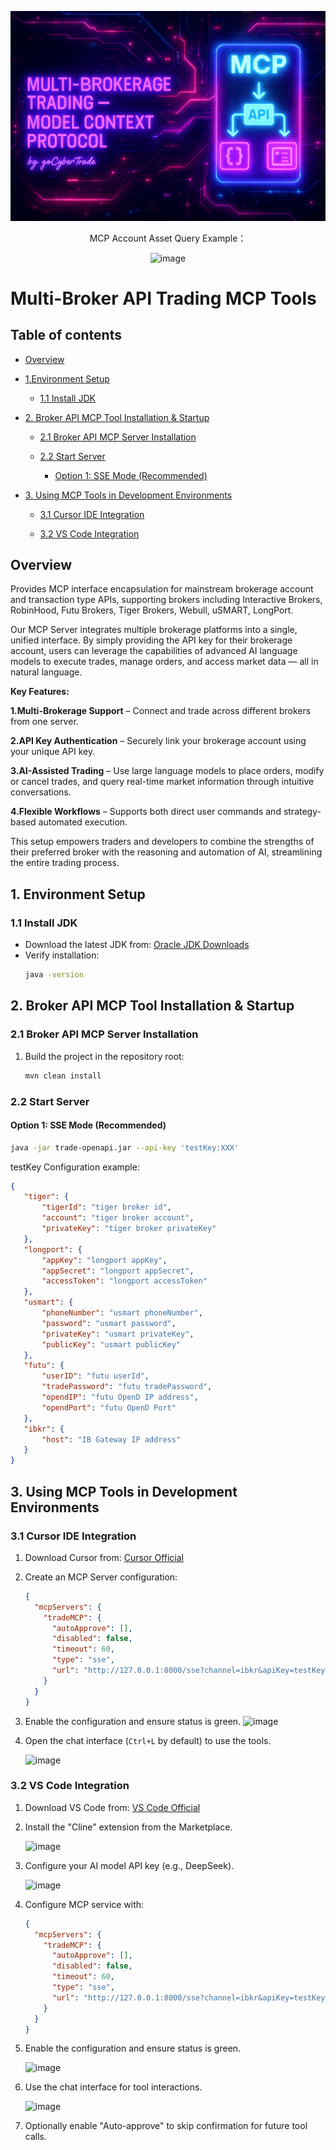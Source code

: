 <div align="center">
  
![image](https://github.com/goCyberTrade/ibkr_trade_mcp/blob/main/pics/goCyberTrade.png)

MCP Account Asset Query Example：

![image](https://github.com/goCyberTrade/ibkr_trade_mcp/blob/main/pics/cursor.gif)

</div>

# Multi-Broker API Trading MCP Tools

## Table of contents
- [Overview](https://github.com/goCyberTrade/broker_api_mcp/blob/main/README.md#overview)

- [1.Environment Setup](https://github.com/goCyberTrade/broker_api_mcp/blob/main/README.md#1-environment-setup)

  - [1.1 Install JDK](https://github.com/goCyberTrade/broker_api_mcp/blob/main/README.md#11-install-jdk)
  
- [2. Broker API MCP Tool Installation & Startup](https://github.com/goCyberTrade/broker_api_mcp/blob/main/README.md#2-broker-api-mcp-tool-installation--startup)

  - [2.1 Broker API MCP Server Installation](https://github.com/goCyberTrade/broker_api_mcp/blob/main/README.md#21-broker-api-mcp-server-installation)
  
  - [2.2 Start Server](https://github.com/goCyberTrade/broker_api_mcp/blob/main/README.md#22-start-server)
    - [Option 1: SSE Mode (Recommended)](https://github.com/goCyberTrade/broker_api_mcp/blob/main/README.md#option-1-sse-mode-recommended)
  
    
- [3. Using MCP Tools in Development Environments](https://github.com/goCyberTrade/broker_api_mcp/blob/main/README.md#3-using-mcp-tools-in-development-environments)

  - [3.1 Cursor IDE Integration](https://github.com/goCyberTrade/broker_api_mcp/blob/main/README.md#31-cursor-ide-integration)
  
  - [3.2 VS Code Integration](https://github.com/goCyberTrade/broker_api_mcp/blob/main/README.md#32-vs-code-integration)

## Overview
Provides MCP interface encapsulation for mainstream brokerage account and transaction type APIs, supporting brokers including Interactive Brokers, RobinHood, Futu Brokers, Tiger Brokers, Webull, uSMART, LongPort.

Our MCP Server integrates multiple brokerage platforms into a single, unified interface. By simply providing the API key for their brokerage account, users can leverage the capabilities of advanced AI language models to execute trades, manage orders, and access market data — all in natural language.

**Key Features:**

**1.Multi-Brokerage Support** – Connect and trade across different brokers from one server.

**2.API Key Authentication** – Securely link your brokerage account using your unique API key.

**3.AI-Assisted Trading** – Use large language models to place orders, modify or cancel trades, and query real-time market information through intuitive conversations.

**4.Flexible Workflows** – Supports both direct user commands and strategy-based automated execution.

This setup empowers traders and developers to combine the strengths of their preferred broker with the reasoning and automation of AI, streamlining the entire trading process.


## 1. Environment Setup

### 1.1 Install JDK
- Download the latest JDK from: [Oracle JDK Downloads](https://www.oracle.com/java/technologies/downloads/#java17)
- Verify installation:
  ```bash
  java -version
  ```


## 2. Broker API MCP Tool Installation & Startup

### 2.1 Broker API MCP Server Installation
1. Build the project in the repository root:
   ```bash
   mvn clean install

### 2.2 Start Server
#### Option 1: SSE Mode (Recommended)
```bash
java -jar trade-openapi.jar --api-key 'testKey:XXX'
```
testKey Configuration example:
   ```json
   {
      "tiger": {
          "tigerId": "tiger broker id",
          "account": "tiger broker account",
          "privateKey": "tiger broker privateKey"
      },
      "longport": {
          "appKey": "longport appKey",
          "appSecret": "longport appSecret",
          "accessToken": "longport accessToken"
      },
      "usmart": {
          "phoneNumber": "usmart phoneNumber",
          "password": "usmart password",
          "privateKey": "usmart privateKey",
          "publicKey": "usmart publicKey"
      },
      "futu": {
          "userID": "futu userId",
          "tradePassword": "futu tradePassword",
          "opendIP": "futu OpenD IP address",
          "opendPort": "futu OpenD Port"
      },
      "ibkr": {
          "host": "IB Gateway IP address"
      }
  }
   ```

## 3. Using MCP Tools in Development Environments

### 3.1 Cursor IDE Integration
1. Download Cursor from: [Cursor Official](https://www.cursor.com/cn)
2. Create an MCP Server configuration:
   ```json
   {
     "mcpServers": {
       "tradeMCP": {
         "autoApprove": [],
         "disabled": false,
         "timeout": 60,
         "type": "sse",
         "url": "http://127.0.0.1:8000/sse?channel=ibkr&apiKey=testKey"
       }
     }
   }
   ```
3. Enable the configuration and ensure status is green.
   ![image](https://github.com/goCyberTrade/ibkr_trade_mcp/blob/main/pics/cursor_tools.png)
4. Open the chat interface (`Ctrl+L` by default) to use the tools.

   ![image](https://github.com/goCyberTrade/ibkr_trade_mcp/blob/main/pics/cursor.gif)

### 3.2 VS Code Integration
1. Download VS Code from: [VS Code Official](https://code.visualstudio.com/)
2. Install the "Cline" extension from the Marketplace.
   
   ![image](https://github.com/goCyberTrade/ibkr_trade_mcp/blob/main/pics/vs_cline.png)
4. Configure your AI model API key (e.g., DeepSeek).
   
   ![image](https://github.com/goCyberTrade/ibkr_trade_mcp/blob/main/pics/vs_model.png)
6. Configure MCP service with:
   ```json
   {
     "mcpServers": {
       "tradeMCP": {
         "autoApprove": [],
         "disabled": false,
         "timeout": 60,
         "type": "sse",
         "url": "http://127.0.0.1:8000/sse?channel=ibkr&apiKey=testKey"
       }
     }
   }
   ```
7. Enable the configuration and ensure status is green.
   
   ![image](https://github.com/goCyberTrade/ibkr_trade_mcp/blob/main/pics/vs_tools.png)
9. Use the chat interface for tool interactions.
    
   ![image](https://github.com/goCyberTrade/ibkr_trade_mcp/blob/main/pics/vs_test.gif)
11. Optionally enable "Auto-approve" to skip confirmation for future tool calls.

